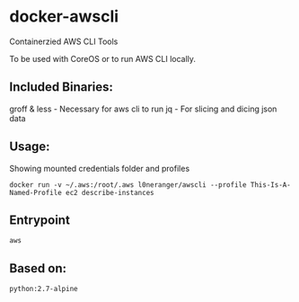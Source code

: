 # docker-awscli
Containerzied AWS CLI Tools

To be used with CoreOS or to run AWS CLI locally.

## Included Binaries:
groff & less - Necessary for aws cli to run
jq           - For slicing and dicing json data

## Usage:
Showing mounted credentials folder and profiles
```
docker run -v ~/.aws:/root/.aws l0neranger/awscli --profile This-Is-A-Named-Profile ec2 describe-instances
```

## Entrypoint
```
aws
```

## Based on:
`python:2.7-alpine`
